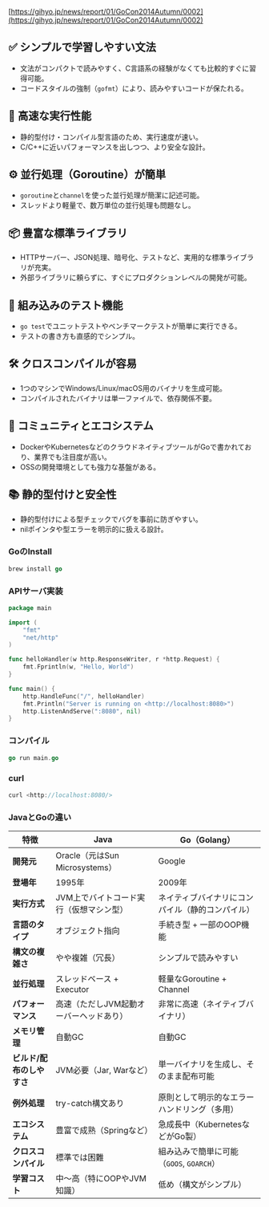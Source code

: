 [https://gihyo.jp/news/report/01/GoCon2014Autumn/0002](https://gihyo.jp/news/report/01/GoCon2014Autumn/0002)

## ✅ シンプルで学習しやすい文法

- 文法がコンパクトで読みやすく、C言語系の経験がなくても比較的すぐに習得可能。
- コードスタイルの強制（`gofmt`）により、読みやすいコードが保たれる。

## 🚀 高速な実行性能

- 静的型付け・コンパイル型言語のため、実行速度が速い。
- C/C++に近いパフォーマンスを出しつつ、より安全な設計。

## ⚙️ 並行処理（Goroutine）が簡単

- `goroutine`と`channel`を使った並行処理が簡潔に記述可能。
- スレッドより軽量で、数万単位の並行処理も問題なし。

## 📦 豊富な標準ライブラリ

- HTTPサーバー、JSON処理、暗号化、テストなど、実用的な標準ライブラリが充実。
- 外部ライブラリに頼らずに、すぐにプロダクションレベルの開発が可能。

## 🧪 組み込みのテスト機能

- `go test`でユニットテストやベンチマークテストが簡単に実行できる。
- テストの書き方も直感的でシンプル。

## 🛠️ クロスコンパイルが容易

- 1つのマシンでWindows/Linux/macOS用のバイナリを生成可能。
- コンパイルされたバイナリは単一ファイルで、依存関係不要。

## 👥 コミュニティとエコシステム

- DockerやKubernetesなどのクラウドネイティブツールがGoで書かれており、業界でも注目度が高い。
- OSSの開発環境としても強力な基盤がある。

## 📚 静的型付けと安全性

- 静的型付けによる型チェックでバグを事前に防ぎやすい。
- nilポインタや型エラーを明示的に扱える設計。

### GoのInstall

```go
brew install go
```

### APIサーバ実装

```go
package main

import (
    "fmt"
    "net/http"
)

func helloHandler(w http.ResponseWriter, r *http.Request) {
    fmt.Fprintln(w, "Hello, World")
}

func main() {
    http.HandleFunc("/", helloHandler)
    fmt.Println("Server is running on <http://localhost:8080>")
    http.ListenAndServe(":8080", nil)
}

```

### コンパイル

```go
go run main.go
```

### curl

```go
curl <http://localhost:8080/>
```

### JavaとGoの違い

| 特徴              | Java                       | Go（Golang）                   |
| --------------- | -------------------------- | ---------------------------- |
| **開発元**         | Oracle（元はSun Microsystems） | Google                       |
| **登場年**         | 1995年                      | 2009年                        |
| **実行方式**        | JVM上でバイトコード実行（仮想マシン型）      | ネイティブバイナリにコンパイル（静的コンパイル）     |
| **言語のタイプ**      | オブジェクト指向                   | 手続き型 + 一部のOOP機能              |
| **構文の複雑さ**      | やや複雑（冗長）                   | シンプルで読みやすい                   |
| **並行処理**        | スレッドベース + Executor         | 軽量なGoroutine + Channel       |
| **パフォーマンス**     | 高速（ただしJVM起動オーバーヘッドあり）      | 非常に高速（ネイティブバイナリ）             |
| **メモリ管理**       | 自動GC                       | 自動GC                         |
| **ビルド/配布のしやすさ** | JVM必要（Jar, Warなど）          | 単一バイナリを生成し、そのまま配布可能          |
| **例外処理**        | try-catch構文あり              | 原則として明示的なエラーハンドリング（多用）       |
| **エコシステム**      | 豊富で成熟（Springなど）            | 急成長中（KubernetesなどがGo製）       |
| **クロスコンパイル**    | 標準では困難                     | 組み込みで簡単に可能（`GOOS`, `GOARCH`） |
| **学習コスト**       | 中〜高（特にOOPやJVM知識）           | 低め（構文がシンプル）                  |